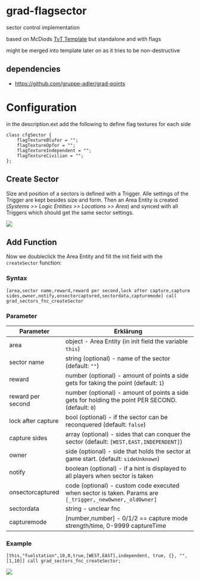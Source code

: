 # grad-flagsector

sector control implementation

based on McDiods [TvT Template](https://github.com/gruppe-adler/TvT_Template.VR/tree/master/functions) but standalone and with flags

might be merged into template later on as it tries to be non-destructive

## dependencies

* https://github.com/gruppe-adler/grad-points

# Configuration

in the description.ext add the following to define flag textures for each side

```sqf
class cfgSector {
    flagTextureBlufor = "";
    flagTextureOpfor = "";
    flagTextureIndependent = "";
    flagTextureCivilian = "";
};
```

## Create Sector
Size and position of a sectors is defined with a Trigger. Alle settings of the Trigger are kept besides size and form. Then an Area Entity is created (*Systems >> Logic Entities >> Locations >> Area*) and synced with all Triggers which should get the same sector settings.

![](http://i.imgur.com/x1Bd2qv.png)

## Add Function
Now we doubleclick the Area Entity and fill the init field with the `createSector` function:

### Syntax

```sqf
[area,sector name,reward,reward per second,lock after capture,capture sides,owner,notify,onsectorcaptured,sectordata,capturemode] call grad_sectors_fnc_createSector
```

### Parameter

Parameter | Erklärung
----------|-----------
area | object - Area Entity (in init field the variable `this`)
sector name | string (optional) - name of the sector (default: `""`)
reward | number (optional) - amount of points a side gets for taking the point (default: `1`)
reward per second | number (optional) - amount of points a side gets for holding the point PER SECOND. (default: `0`)
lock after capture | bool (optional) - if the sector can be reconquered (default: `false`)
capture sides | array (optional) - sides that can conquer the sector (default: `[WEST,EAST,INDEPENDENT]`)
owner | side (optional) - side that holds the sector at game start. (default: `sideUnknown`)
notify | boolean (optional) - if a hint is displayed to all players when sector is taken
onsectorcaptured | code (optional) - custom code executed when sector is taken. Params are `[_trigger,_newOwner,_oldOwner]`
sectordata | string - unclear fnc
capturemode | [number,number] - 0/1/2 == capture mode strength/time, 0-9999 captureTime

### Example

```sqf
[this,"fuelstation",10,0,true,[WEST,EAST],independent, true, {}, "", [1,10]] call grad_sectors_fnc_createSector;
```

![](http://i.imgur.com/nsb4yyx.png)
